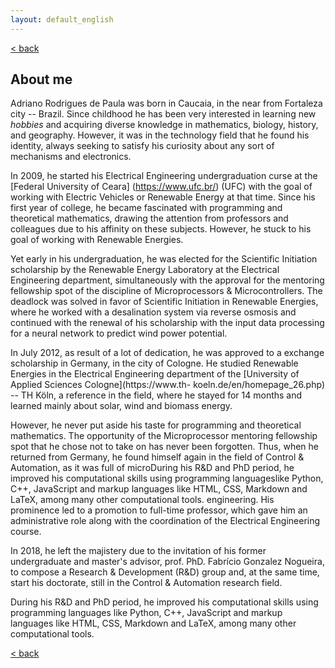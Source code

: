 ```yaml
---
layout: default_english
---
```


[< back](./)

## About me

Adriano Rodrigues de Paula was born in Caucaia, in the near from Fortaleza city -- Brazil. Since childhood he has been very interested in learning new _hobbies_ and acquiring diverse knowledge in mathematics, biology, history, and geography. However, it was in the technology field that he found his identity, always seeking to satisfy his curiosity about any sort of mechanisms and electronics.

In 2009, he started his Electrical Engineering undergraduation curse at the [Federal University of Ceara] (https://www.ufc.br/) (UFC) with the goal of working with Electric Vehicles or Renewable Energy at that time. Since his first year of college, he became fascinated with programming and theoretical mathematics, drawing the attention from professors and colleagues due to his affinity on these subjects. However, he stuck to his goal of working with Renewable Energies.

Yet early in his undergraduation, he was elected for the Scientific Initiation scholarship by the Renewable Energy Laboratory at the Electrical Engineering department, simultaneously with the approval for the mentoring fellowship spot of the discipline of Microprocessors & Microcontrollers. The deadlock was solved in favor of Scientific Initiation in Renewable Energies, where he worked with a desalination system via reverse osmosis and continued with the renewal of his scholarship with the input data processing for a neural network to predict wind power potential.

In July 2012, as result of a lot of dedication, he was approved to a exchange scholarship in Germany, in the city of Cologne. He studied Renewable Energies in the Electrical Engineering department of the [University of Applied Sciences Cologne](https://www.th- koeln.de/en/homepage_26.php) -- TH Köln, a reference in the field, where he stayed for 14 months and learned mainly about solar, wind and biomass energy.

However, he never put aside his taste for programming and theoretical mathematics. The opportunity of the Microprocessor mentoring fellowship spot that he chose not to take on has never been forgotten. Thus, when he returned from Germany, he found himself again in the field of Control & Automation, as it was full of microDuring his R&D and PhD period, he improved his computational skills using programming languages ​​like Python, C++, JavaScript and markup languages ​​like HTML, CSS, Markdown and LaTeX, among many other computational tools.
 engineering. His prominence led to a promotion to full-time professor, which gave him an administrative role along with the coordination of the Electrical Engineering course.

In 2018, he left the majistery due to the invitation of his former undergraduate and master's advisor, prof. PhD. Fabrício Gonzalez Nogueira, to compose a Research & Development (R&D) group and, at the same time, start his doctorate, still in the ​​Control & Automation research field.

During his R&D and PhD period, he improved his computational skills using programming languages ​​like Python, C++, JavaScript and markup languages ​​like HTML, CSS, Markdown and LaTeX, among many other computational tools.

[< back](./)

